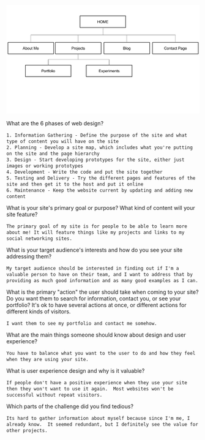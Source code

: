 ![SiteMap](/week-2/imgs/site-map.png)

What are the 6 phases of web design?

    1. Information Gathering - Define the purpose of the site and what type of content you will have on the site
    2. Planning - Develop a site map, which includes what you're putting on the site and the page hierarchy
    3. Design - Start developing prototypes for the site, either just images or working prototypes
    4. Development - Write the code and put the site together
    5. Testing and Delivery - Try the different pages and features of the site and then get it to the host and put it online
    6. Maintenance - Keep the website current by updating and adding new content
    
What is your site's primary goal or purpose? What kind of content will your site feature?

    The primary goal of my site is for people to be able to learn more about me! It will feature things like my projects and links to my social networking sites.

What is your target audience's interests and how do you see your site addressing them?

    My target audience should be interested in finding out if I'm a valuable person to have on their team, and I want to address that by providing as much good information and as many good examples as I can.

What is the primary "action" the user should take when coming to your site? Do you want them to search for information, contact you, or see your portfolio? It's ok to have several actions at once, or different actions for different kinds of visitors.

    I want them to see my portfolio and contact me somehow.

What are the main things someone should know about design and user experience?

    You have to balance what you want to the user to do and how they feel when they are using your site.

What is user experience design and why is it valuable? 

    If people don't have a positive experience when they use your site then they won't want to use it again.  Most websites won't be successful without repeat visitors.

Which parts of the challenge did you find tedious?

    Its hard to gather information about myself because since I'm me, I already know.  It seemed redundant, but I definitely see the value for other projects.